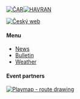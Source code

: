 [![ČAR](/images/car.gif)](http://www.rogaining.cz/)[![HAVRAN](/images/havran.png)](https://www.potkavarnauhavrana.cz/)

[![Český web](/images/csflag.png)](/cs/)

#### Menu

* [News](/en/)
* [Bulletin](bulletin_2021.html)
* [Weather](weather.html)

#### Event partners

[![Playmap - route drawing](/images/playmap.png)](http://play-map.com/)
